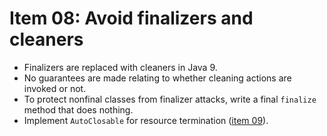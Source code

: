 # Item 08: Avoid finalizers and cleaners

- Finalizers are replaced with cleaners in Java 9.
- No guarantees are made relating to whether cleaning actions are invoked or not.
- To protect nonfinal classes from finalizer attacks, write a final `finalize` method that does nothing.
- Implement `AutoClosable` for resource termination ([item 09](item-09.md)).
